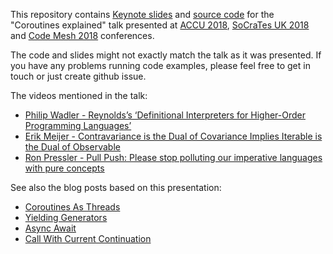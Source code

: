 This repository contains 
[Keynote slides](https://github.com/dkandalov/coroutines-explained/blob/master/slides.key) 
and [source code](https://github.com/dkandalov/coroutines-explained/tree/master/src)
for the "Coroutines explained"
talk presented at [ACCU 2018](https://conference.accu.org/2018/schedule.html), [SoCraTes UK 2018](http://socratesuk.org) and [Code Mesh 2018](https://codesync.global/conferences/code-mesh-2018) conferences.

The code and slides might not exactly match the talk as it was presented. If you have any problems running code examples, please feel free to get in touch or just create github issue.

The videos mentioned in the talk:
 - [Philip Wadler - Reynolds’s ‘Definitional Interpreters for Higher-Order Programming Languages’](https://skillsmatter.com/skillscasts/8261-papers-we-love-meetup)
 - [Erik Meijer - Contravariance is the Dual of Covariance Implies Iterable is the Dual of Observable](https://vimeo.com/98922027)
 - [Ron Pressler - Pull Push: Please stop polluting our imperative languages with pure concepts](https://www.youtube.com/watch?v=449j7oKQVkc)

See also the blog posts based on this presentation:
 - [Coroutines As Threads](http://dkandalov.github.io/coroutines-as-threads)
 - [Yielding Generators](http://dkandalov.github.io/yielding-generators)
 - [Async Await](http://dkandalov.github.io/async-await)
 - [Call With Current Continuation](http://dkandalov.github.io/call-with-current-continuation)
 
